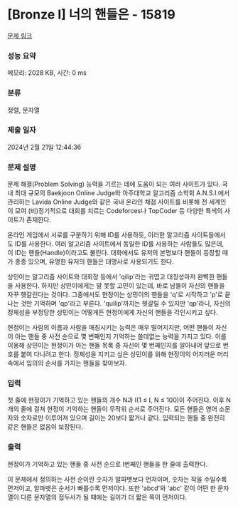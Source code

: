 # [Bronze I] 너의 핸들은 - 15819 

[문제 링크](https://www.acmicpc.net/problem/15819) 

### 성능 요약

메모리: 2028 KB, 시간: 0 ms

### 분류

정렬, 문자열

### 제출 일자

2024년 2월 21일 12:44:36

### 문제 설명

<p>문제 해결(Problem Solving) 능력을 기르는 데에 도움이 되는 여러 사이트가 있다. 국내 최대 규모의 Baekjoon Online Judge와 아주대학교 알고리즘 소학회 A.N.S.I.에서 관리하는 Lavida Online Judge와 같은 국내 온라인 채점 사이트를 비롯해 전 세계인이 모여 (비)정기적으로 대회를 치르는 Codeforces나 TopCoder 등 다양한 특색의 사이트가 존재한다.</p>

<p>온라인 게임에서 서로를 구분하기 위해 ID를 사용하듯, 이러한 알고리즘 사이트들에서도 ID를 사용한다. 여러 알고리즘 사이트에서 동일한 ID를 사용하는 사람들도 많은데, 이 ID는 핸들(Handle)이라고도 불린다. 대화에서도 유저의 본명보다 핸들이 등장할 때가 종종 있으며, 유명한 유저의 핸들은 대명사로 사용되기도 한다.</p>

<p>상민이는 알고리즘 사이트와 대회장 등에서 'qilip'라는 귀엽고 대칭성마저 완벽한 핸들을 사용한다. 하지만 상민이에게는 말 못할 고민이 있는데, 바로 남들이 자신의 핸들을 자꾸 헷갈린다는 것이다. 그중에서도 현정이는 상민이의 핸들을 'q'로 시작하고 'p'로 끝나는 것만 기억하며 'qp'라고 부른다. 'quilip'까지는 헷갈릴 수 있지만 'qp'라니, 자신의 정체성을 부정당한 상민이는 어떻게든 현정이에게 자신의 핸들을 각인시키고 싶다.</p>

<p>현정이는 사람의 이름과 사람을 매칭시키는 능력은 매우 떨어지지만, 어떤 핸들이 자신이 아는 핸들 중 사전 순으로 몇 번째인지 기억하는 쓸데없는 능력을 가지고 있다. 이를 이용해 상민이는 현정이가 아는 핸들 목록 중 자신이 몇 번째인지를 알아내어 앞으로 번호를 붙여 다니려고 한다. 정체성을 지키고 싶은 상민이를 위해 현정이의 어지러운 머리속에서 임의의 순서를 가지는 핸들을 찾아보자.</p>

### 입력 

 <p>첫 줄에 현정이가 기억하고 있는 핸들의 개수 N과 I(1 ≤ I, N ≤ 100)이 주어진다. 이후 N개의 줄에 걸쳐 현정이 기억하는 핸들이 무작위 순서로 주어진다. 모든 핸들은 영어 소문자와 숫자로만 이루어져 있으며 길이는 20보다 짧거나 같다. 입력되는 핸들 중 완전히 같은 핸들은 없음이 보장된다.</p>

### 출력 

 <p>현정이가 기억하고 있는 핸들 중 사전 순으로 I번째인 핸들을 한 줄에 출력한다.</p>

<p>이 문제에서 정의하는 사전 순이란 숫자가 알파벳보다 먼저이며, 숫자는 작을 수일수록 먼저이고, 알파벳은 순서가 빠를수록 먼저이다. 또한 'abcd'와 'abc' 같이 어떤 한 문자열이 다른 문자열의 접두사가 될 때에는 길이가 더 짧은 쪽이 먼저이다.</p>

